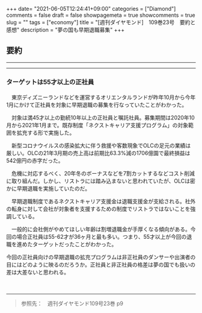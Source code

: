 +++
date= "2021-06-05T12:24:41+09:00"
categories = ["Diamond"]
comments = false
draft = false
showpagemeta = true
showcomments = true
slug = ""
tags = ["economy"]
title = "[週刊ダイヤモンド]　109巻23号　要約と感想"
description = "夢の国も早期退職募集"
+++

## **要約**
***

***

### **ターゲットは55才以上の正社員**

#### 

　東京ディズニーランドなどを運営するオリエンタルランドが昨年10月から今年1月にかけて正社員を対象に早期退職の募集を行なっていたことがわかった。

　対象は満45才以上の勤続10年以上の正社員と嘱託社員。募集期間は2020年10月から2021年1月まで。既存制度「ネクストキャリア支援プログラム」の対象範囲を拡充する形で実施した。

　新型コロナウイルスの感染拡大に伴う救援や客数現象でOLCの足元の業績は厳しい。OLCの21年3月期の売上高は前期比63.3%減の1706億園で最終損益は542億円の赤字だった。

　危機に対応するべく、20年冬のボーナスなどを7割カットするなどコスト削減に取り組んだ。しかし、リストラには踏み込まないと思われていたが、OLCは密かに早期退職を実施していたのだ。

　早期退職制度であるネクストキャリア支援金は退職支援金が支給される。社外の転身に対して会社が対象者を支援するための制度でリストラではないことを強調している。

　一般的に会社側がやめてほしい年齢は割増退職金が手厚くなる傾向がある。今回の場合正社員は55-62才が36ヶ月と最も多い。つまり、55才以上が今回の退職を進めたターゲットだったことがわかった。

 今回の正社員向けの早期退職の拡充プログラムは非正社員のダンサーや出演者の目にはどのように映るのだろうか。正社員と非正社員の格差は夢の国でも扱いの差は大差ないと思われる。


　


----

>参照先：　週刊ダイヤモンド109号23巻 p9


